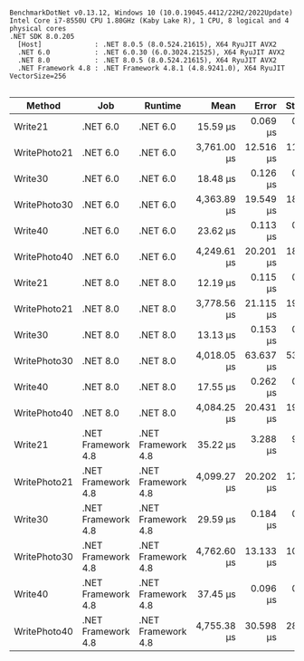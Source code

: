 ```

BenchmarkDotNet v0.13.12, Windows 10 (10.0.19045.4412/22H2/2022Update)
Intel Core i7-8550U CPU 1.80GHz (Kaby Lake R), 1 CPU, 8 logical and 4 physical cores
.NET SDK 8.0.205
  [Host]             : .NET 8.0.5 (8.0.524.21615), X64 RyuJIT AVX2
  .NET 6.0           : .NET 6.0.30 (6.0.3024.21525), X64 RyuJIT AVX2
  .NET 8.0           : .NET 8.0.5 (8.0.524.21615), X64 RyuJIT AVX2
  .NET Framework 4.8 : .NET Framework 4.8.1 (4.8.9241.0), X64 RyuJIT VectorSize=256


```
| Method       | Job                | Runtime            | Mean        | Error     | StdDev    | Median      | Gen0     | Gen1     | Gen2     | Allocated  |
|------------- |------------------- |------------------- |------------:|----------:|----------:|------------:|---------:|---------:|---------:|-----------:|
| Write21      | .NET 6.0           | .NET 6.0           |    15.59 μs |  0.069 μs |  0.054 μs |    15.59 μs |   7.1716 |        - |        - |   29.34 KB |
| WritePhoto21 | .NET 6.0           | .NET 6.0           | 3,761.00 μs | 12.516 μs | 11.095 μs | 3,762.73 μs | 187.5000 | 187.5000 | 187.5000 | 1166.59 KB |
| Write30      | .NET 6.0           | .NET 6.0           |    18.48 μs |  0.126 μs |  0.118 μs |    18.48 μs |   6.1951 |        - |        - |   25.41 KB |
| WritePhoto30 | .NET 6.0           | .NET 6.0           | 4,363.89 μs | 19.549 μs | 18.286 μs | 4,361.83 μs | 187.5000 | 187.5000 | 187.5000 | 1110.03 KB |
| Write40      | .NET 6.0           | .NET 6.0           |    23.62 μs |  0.113 μs |  0.106 μs |    23.62 μs |   8.7891 |   0.5798 |        - |   36.07 KB |
| WritePhoto40 | .NET 6.0           | .NET 6.0           | 4,249.61 μs | 20.201 μs | 18.896 μs | 4,255.04 μs | 281.2500 | 281.2500 | 281.2500 | 1428.07 KB |
| Write21      | .NET 8.0           | .NET 8.0           |    12.19 μs |  0.115 μs |  0.096 μs |    12.18 μs |   6.8512 |        - |        - |   28.05 KB |
| WritePhoto21 | .NET 8.0           | .NET 8.0           | 3,778.56 μs | 21.115 μs | 19.751 μs | 3,769.05 μs | 171.8750 | 132.8125 | 132.8125 | 1027.55 KB |
| Write30      | .NET 8.0           | .NET 8.0           |    13.13 μs |  0.153 μs |  0.136 μs |    13.07 μs |   5.9662 |        - |        - |   24.39 KB |
| WritePhoto30 | .NET 8.0           | .NET 8.0           | 4,018.05 μs | 63.637 μs | 53.140 μs | 4,005.32 μs | 132.8125 | 132.8125 | 132.8125 |  969.52 KB |
| Write40      | .NET 8.0           | .NET 8.0           |    17.55 μs |  0.262 μs |  0.245 μs |    17.67 μs |   8.5449 |        - |        - |   34.98 KB |
| WritePhoto40 | .NET 8.0           | .NET 8.0           | 4,084.25 μs | 20.431 μs | 19.111 μs | 4,085.37 μs | 226.5625 | 226.5625 | 226.5625 | 1287.47 KB |
| Write21      | .NET Framework 4.8 | .NET Framework 4.8 |    35.22 μs |  3.288 μs |  9.696 μs |    29.02 μs |   9.1553 |        - |        - |   37.58 KB |
| WritePhoto21 | .NET Framework 4.8 | .NET Framework 4.8 | 4,099.27 μs | 20.202 μs | 17.909 μs | 4,090.67 μs | 234.3750 | 234.3750 | 234.3750 | 1333.62 KB |
| Write30      | .NET Framework 4.8 | .NET Framework 4.8 |    29.59 μs |  0.184 μs |  0.163 μs |    29.55 μs |   8.1177 |   0.0305 |        - |   33.39 KB |
| WritePhoto30 | .NET Framework 4.8 | .NET Framework 4.8 | 4,762.60 μs | 13.133 μs | 10.967 μs | 4,758.76 μs | 234.3750 | 234.3750 | 234.3750 | 1275.48 KB |
| Write40      | .NET Framework 4.8 | .NET Framework 4.8 |    37.45 μs |  0.096 μs |  0.075 μs |    37.47 μs |  10.8643 |        - |        - |   44.71 KB |
| WritePhoto40 | .NET Framework 4.8 | .NET Framework 4.8 | 4,755.38 μs | 30.598 μs | 28.622 μs | 4,760.55 μs | 328.1250 | 328.1250 | 328.1250 | 1595.68 KB |
